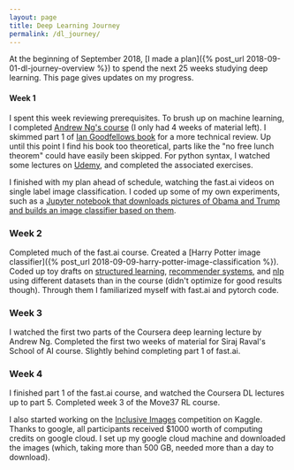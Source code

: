 ```yaml
---
layout: page
title: Deep Learning Journey
permalink: /dl_journey/
---
```


At the beginning of September 2018, [I made a plan]({% post_url 2018-09-01-dl-journey-overview %}) to spend the next 25 weeks studying deep learning. This page gives updates on my progress.

#### Week 1
I spent this week reviewing prerequisites. To brush up on machine learning, I completed [Andrew Ng's course](https://www.coursera.org/learn/machine-learning) (I only had 4 weeks of material left). I skimmed part 1 of [Ian Goodfellows book](http://www.deeplearningbook.org/) for a more technical review. Up until this point I find his book too theoretical, parts like the "no free lunch theorem" could have easily been skipped. For python syntax, I watched some lectures on [Udemy](https://www.udemy.com/python-for-data-science-and-machine-learning-bootcamp/), and completed the associated exercises.

I finished with my plan ahead of schedule, watching the fast.ai videos on single label image classification. I coded up some of my own experiments, such as a [Jupyter notebook that downloads pictures of Obama and Trump and builds an image classifier based on them](https://github.com/kk1694/fastai_projects1/blob/master/Obama_Trump_Classification.ipynb).

### Week 2

Completed much of the fast.ai course. Created a [Harry Potter image classifier]({% post_url 2018-09-09-harry-potter-image-classification %}). Coded up toy drafts on [structured learning](https://github.com/kk1694/fastai_projects1/blob/master/predict_future_sales.ipynb), [recommender systems](https://github.com/kk1694/fastai_projects1/blob/master/joke_recommendations.ipynb), and [nlp](https://github.com/kk1694/fastai_projects1/blob/master/joke_prediction.ipynb) using different datasets than in the course (didn't optimize for good results though). Through them I familiarized myself with fast.ai and pytorch code.

### Week 3

I watched the first two parts of the Coursera deep learning lecture by Andrew Ng. Completed the first two weeks of material for Siraj Raval's School of AI course. Slightly behind completing part 1 of fast.ai.

### Week 4

I finished part 1 of the fast.ai course, and watched the Coursera DL lectures up to part 5. Completed week 3 of the Move37 RL course.

I also started working on the [Inclusive Images](https://www.kaggle.com/c/inclusive-images-challenge) competition on Kaggle. Thanks to google, all participants received $1000 worth of computing credits on google cloud. I set up my google cloud machine and downloaded the images (which, taking more than 500 GB, needed more than a day to download).


